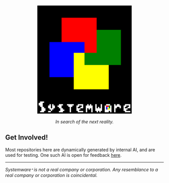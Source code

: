 <p align="center">
    <a href="https://sysware.plus"><picture><img width="300px" src="https://github.com/systemware-corporation/.github/blob/b14970326503d07435eda7beb757466bd15db458/assets/systemware-badge.png"></picture></a>
</p>
<p align="center"><i>In search of the next reality.</i></p>

## Get Involved!

Most repositories here are dynamically generated by internal AI, and are used for testing. One such AI is open for feedback [here](https://whistler.page).

----

<i>Systemware𐤏 is not a real company or corporation. Any resemblance to a real company or corporation is coincidental.</i>
